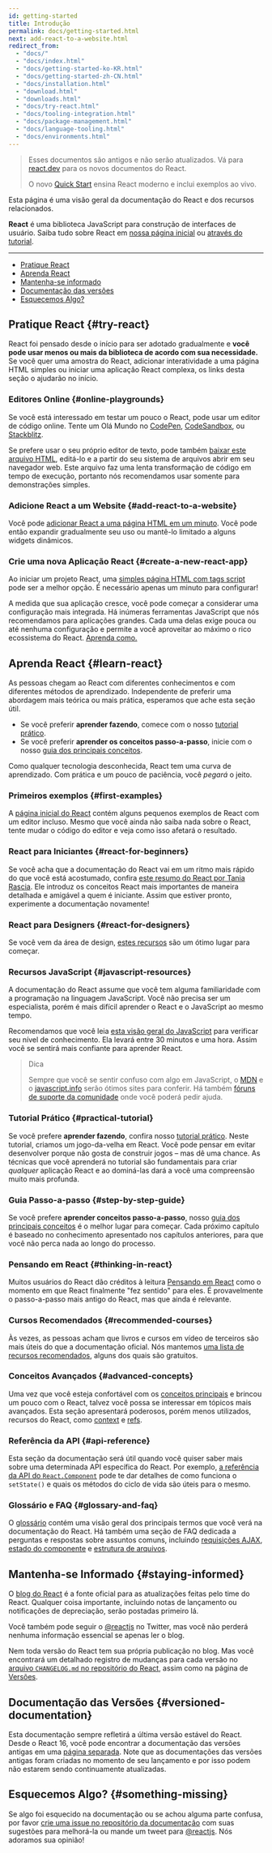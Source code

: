```yaml
---
id: getting-started
title: Introdução
permalink: docs/getting-started.html
next: add-react-to-a-website.html
redirect_from:
  - "docs/"
  - "docs/index.html"
  - "docs/getting-started-ko-KR.html"
  - "docs/getting-started-zh-CN.html"
  - "docs/installation.html"
  - "download.html"
  - "downloads.html"
  - "docs/try-react.html"
  - "docs/tooling-integration.html"
  - "docs/package-management.html"
  - "docs/language-tooling.html"
  - "docs/environments.html"
---
```


<div class="scary">

> Esses documentos são antigos e não serão atualizados. Vá para [react.dev](https://react.dev/) para os novos documentos do React.
> 
> O novo [Quick Start](https://beta.reactjs.org/learn) ensina React moderno e inclui exemplos ao vivo.

</div>

Esta página é uma visão geral da documentação do React e dos recursos relacionados.

**React** é uma biblioteca JavaScript para construção de interfaces de usuário. Saiba tudo sobre React em [nossa página inicial](/) ou [através do tutorial](/tutorial/tutorial.html).

---

- [Pratique React](#try-react)
- [Aprenda React](#learn-react)
- [Mantenha-se informado](#staying-informed)
- [Documentação das versões](#versioned-documentation)
- [Esquecemos Algo?](#something-missing)

## Pratique React {#try-react}

React foi pensado desde o início para ser adotado gradualmente e **você pode usar menos ou mais da biblioteca de acordo com sua necessidade.** Se você quer uma amostra do React, adicionar interatividade a uma página HTML simples ou iniciar uma aplicação React complexa, os links desta seção o ajudarão no início.

### Editores Online {#online-playgrounds}

Se você está interessado em testar um pouco o React, pode usar um editor de código online. Tente um Olá Mundo no [CodePen](codepen://hello-world), [CodeSandbox](https://codesandbox.io/s/new), ou [Stackblitz](https://stackblitz.com/fork/react).

Se prefere usar o seu próprio editor de texto, pode também [baixar este arquivo HTML](https://raw.githubusercontent.com/reactjs/reactjs.org/main/static/html/single-file-example.html), editá-lo e a partir do seu sistema de arquivos abrir em seu navegador web. Este arquivo faz uma lenta transformação de código em tempo de execução, portanto nós recomendamos usar somente para demonstrações simples.

### Adicione React a um Website {#add-react-to-a-website}

Você pode [adicionar React a uma página HTML em um minuto](/docs/add-react-to-a-website.html). Você pode então expandir gradualmente seu uso ou mantê-lo limitado a alguns widgets dinâmicos.

### Crie uma nova Aplicação React {#create-a-new-react-app}

Ao iniciar um projeto React, uma [simples página HTML com tags script](/docs/add-react-to-a-website.html) pode ser a melhor opção. É necessário apenas um minuto para configurar!

A medida que sua aplicação cresce, você pode começar a considerar uma configuração mais integrada. Há inúmeras ferramentas JavaScript que nós recomendamos para aplicações grandes. Cada uma delas exige pouca ou até nenhuma configuração e permite a você aproveitar ao máximo o rico ecossistema do React. [Aprenda como.](/docs/create-a-new-react-app.html)

## Aprenda React {#learn-react}

As pessoas chegam ao React com diferentes conhecimentos e com diferentes métodos de aprendizado. Independente de preferir uma abordagem mais teórica ou mais prática, esperamos que ache esta seção útil.

* Se você preferir **aprender fazendo**, comece com o nosso [tutorial prático](/tutorial/tutorial.html).
* Se você preferir **aprender os conceitos passo-a-passo**, inicie com o nosso [guia dos principais conceitos](/docs/hello-world.html).

Como qualquer tecnologia desconhecida, React tem uma curva de aprendizado. Com prática e um pouco de paciência, você *pegará* o jeito.

### Primeiros exemplos {#first-examples}

A [página inicial do React](/) contém alguns pequenos exemplos de React com um editor incluso. Mesmo que você ainda não saiba nada sobre o React, tente mudar o código do editor e veja como isso afetará o resultado.

### React para Iniciantes {#react-for-beginners}

Se você acha que a documentação do React vai em um ritmo mais rápido do que você está acostumado, confira [este resumo do React por Tania Rascia](https://www.taniarascia.com/getting-started-with-react/). Ele introduz os conceitos React mais importantes de maneira detalhada e amigável a quem é iniciante. Assim que estiver pronto, experimente a documentação novamente!

### React para Designers {#react-for-designers}

Se você vem da área de design, [estes recursos](http://reactfordesigners.com/) são um ótimo lugar para começar.

### Recursos JavaScript {#javascript-resources}

A documentação do React assume que você tem alguma familiaridade com a programação na linguagem JavaScript. Você não precisa ser um especialista, porém é mais difícil aprender o React e o JavaScript ao mesmo tempo.

Recomendamos que você leia [esta visão geral do JavaScript](https://developer.mozilla.org/pt-BR/docs/Web/JavaScript/A_re-introduction_to_JavaScript) para verificar seu nível de conhecimento. Ela levará entre 30 minutos e uma hora. Assim você se sentirá mais confiante para aprender React.

>Dica
>
>Sempre que você se sentir confuso com algo em JavaScript, o [MDN](https://developer.mozilla.org/pt-BR/docs/Web/JavaScript) e o [javascript.info](https://javascript.info/) serão ótimos sites para conferir. Há também [fóruns de suporte da comunidade](/community/support.html) onde você poderá pedir ajuda.

### Tutorial Prático {#practical-tutorial}

Se você prefere **aprender fazendo**, confira nosso [tutorial prático](/tutorial/tutorial.html). Neste tutorial, criamos um jogo-da-velha em React. Você pode pensar em evitar desenvolver porque não gosta de construir jogos – mas dê uma chance. As técnicas que você aprenderá no tutorial são fundamentais para criar *qualquer* aplicação React e ao dominá-las dará a você uma compreensão muito mais profunda.

### Guia Passo-a-passo {#step-by-step-guide}

Se você prefere **aprender conceitos passo-a-passo**, nosso [guia dos principais conceitos](/docs/hello-world.html) é o melhor lugar para começar. Cada próximo capítulo é baseado no conhecimento apresentado nos capítulos anteriores, para que você não perca nada ao longo do processo.

### Pensando em React {#thinking-in-react}

Muitos usuários do React dão créditos à leitura [Pensando em React](/docs/thinking-in-react.html) como o momento em que React finalmente "fez sentido" para eles. É provavelmente o passo-a-passo mais antigo do React, mas que ainda é relevante.

### Cursos Recomendados {#recommended-courses}

Às vezes, as pessoas acham que livros e cursos em vídeo de terceiros são mais úteis do que a documentação oficial. Nós mantemos [uma lista de recursos recomendados](/community/courses.html), alguns dos quais são gratuitos.

### Conceitos Avançados {#advanced-concepts}

Uma vez que você esteja confortável com os [conceitos principais](/docs/hello-world.html) e brincou um pouco com o React, talvez você possa se interessar em tópicos mais avançados. Esta seção apresentará poderosos, porém menos utilizados, recursos do React, como [context](/docs/context.html) e [refs](/docs/refs-and-the-dom.html).

### Referência da API {#api-reference}

Esta seção da documentação será útil quando você quiser saber mais sobre uma determinada API específica do React. Por exemplo, [a referência da API do `React.Component`](/docs/react-component.html) pode te dar detalhes de como funciona o `setState()` e quais os métodos do ciclo de vida são úteis para o mesmo.

### Glossário e FAQ {#glossary-and-faq}

O [glossário](/docs/glossary.html) contém uma visão geral dos principais termos que você verá na documentação do React. Há também uma seção de FAQ dedicada a perguntas e respostas sobre assuntos comuns, incluindo [requisições AJAX](/docs/faq-ajax.html), [estado do componente](/docs/faq-state.html) e [estrutura de arquivos](/docs/faq-structure.html).

## Mantenha-se Informado {#staying-informed}

O [blog do React](/blog/) é a fonte oficial para as atualizações feitas pelo time do React. Qualquer coisa importante, incluindo notas de lançamento ou notificações de depreciação, serão postadas primeiro lá.

Você também pode seguir o [@reactjs](https://twitter.com/reactjs) no Twitter, mas você não perderá nenhuma informação essencial se apenas ler o blog.

Nem toda versão do React tem sua própria publicação no blog. Mas você encontrará um detalhado registro de mudanças para cada versão no [arquivo `CHANGELOG.md` no repositório do React](https://github.com/facebook/react/blob/main/CHANGELOG.md), assim como na página de [Versões](https://github.com/facebook/react/releases).

## Documentação das Versões {#versioned-documentation}

Esta documentação sempre refletirá a última versão estável do React. Desde o React 16, você pode encontrar a documentação das versões antigas em uma [página separada](/versions). Note que as documentações das versões antigas foram criadas no momento de seu lançamento e por isso podem não estarem sendo continuamente atualizadas.

## Esquecemos Algo? {#something-missing}

Se algo foi esquecido na documentação ou se achou alguma parte confusa, por favor [crie uma issue no repositório da documentação](https://github.com/reactjs/reactjs.org/issues/new) com suas sugestões para melhorá-la ou mande um tweet para [@reactjs](https://twitter.com/reactjs). Nós adoramos sua opinião!

